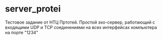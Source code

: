 # server_protei
Тестовое задание от НТЦ Пртотей.
Простой эхо-сервер, работающий с входящими UDP и TCP соединениями на всех интерфейсах компьютера на порте "1234"
